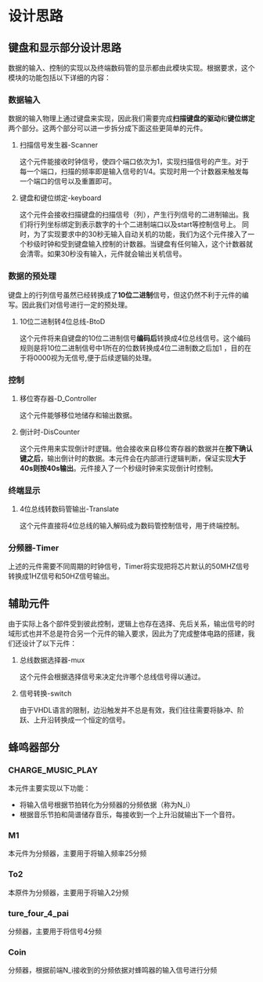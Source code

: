 
# 设计思路


<a id="org5cba9b1"></a>

## 键盘和显示部分设计思路

数据的输入、控制的实现以及终端数码管的显示都由此模块实现。根据要求，这个模块的功能包括以下详细的内容：


<a id="org8d23fd4"></a>

### 数据输入

数据的输入物理上通过键盘来实现，因此我们需要完成​**扫描键盘的驱动**​和​**键位绑定**​两个部分。这两个部分可以进一步拆分成下面这些更简单的元件。

1.  扫描信号发生器-Scanner

    这个元件能接收时钟信号，使四个端口依次为1，实现扫描信号的产生。对于每一个端口，扫描的频率即是输入信号的1/4。实现时用一个计数器来触发每一个端口的信号以及重置即可。

2.  键盘和键位绑定-keyboard

    这个元件会接收扫描键盘的扫描信号（列），产生行列信号的二进制输出。我们将行列坐标绑定到表示数字的十个二进制端口以及start等控制信号上。
    同时，为了实现要求中的30秒无输入自动关机的功能，我们为这个元件接入了一个秒级时钟和受到键盘输入控制的计数器。当键盘有任何输入，这个计数器就会清零。如果30秒没有输入，元件就会输出关机信号。


<a id="org93a232e"></a>

### 数据的预处理

键盘上的行列信号虽然已经转换成了​**10位二进制**​信号，但这仍然不利于元件的编写。因此我们对信号进行一定的预处理。

1.  10位二进制转4位总线-BtoD

    这个元件将来自键盘的10位二进制信号​**编码后**​转换成4位总线信号。这个编码规则是将10位二进制信号中1所在的位数转换成4位二进制数之后加1 ，目的在于将0000视为无信号,便于后续逻辑的处理。


<a id="orgd86f05c"></a>

### 控制

1.  移位寄存器-D​\_​Controller

    这个元件能够移位地储存和输出数据。

2.  倒计时-DisCounter

    这个元件用来实现倒计时逻辑。他会接收来自移位寄存器的数据并在​**按下确认键之后**​，输出倒计时的数据。本元件会在内部进行逻辑判断，保证实现​**大于40s则按40s输出**​。元件接入了一个秒级时钟来实现倒计时控制。


<a id="orgaa73dcc"></a>

### 终端显示

1.  4位总线转数码管输出-Translate

    这个元件直接将4位总线的输入解码成为数码管控制信号，用于终端控制。


<a id="org1a8bb28"></a>

### 分频器-Timer

上述的元件需要不同周期的时钟信号，Timer将实现把将芯片默认的50MHZ信号转换成1HZ信号和50HZ信号输出。


<a id="orgbe29ecb"></a>

## 辅助元件

由于实际上各个部件受到彼此控制，逻辑上也存在选择、先后关系，输出信号的时域形式也并不总是符合另一个元件的输入要求，因此为了完成整体电路的搭建，我们还设计了以下元件：

1.  总线数据选择器-mux

    这个元件会根据选择信号来决定允许哪个总线信号得以通过。

2.  信号转换-switch

    由于VHDL语言的限制，边沿触发并不总是有效，我们往往需要将脉冲、阶跃、上升沿转换成一个恒定的信号。


## 蜂鸣器部分

<a id="orgcmp64546"></a>

### CHARGE_MUSIC_PLAY
本元件主要实现以下功能：

- 将输入信号根据节拍转化为分频器的分频依据（称为N_i）
- 根据音乐节拍和简谱储存音乐，每接收到一个上升沿就输出下一个音符。

<a id="orgm11m"></a>

### M1

本元件为分频器，主要用于将输入频率25分频

<a id="orgto2ot"></a>

###  To2

本原件为分频器，主要用于将输入2分频

<a id="orgtf4p4413"></a>

### ture_four_4_pai

分频器，主要用于将信号4分频

<a id="orgcoinioc"></a>

### Coin

分频器，根据前端N_i接收到的分频依据对蜂鸣器的输入信号进行分频
